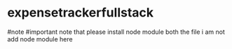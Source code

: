# expensetrackerfullstack
#note 
 #important note that please install node module both the file i am not add node module here


